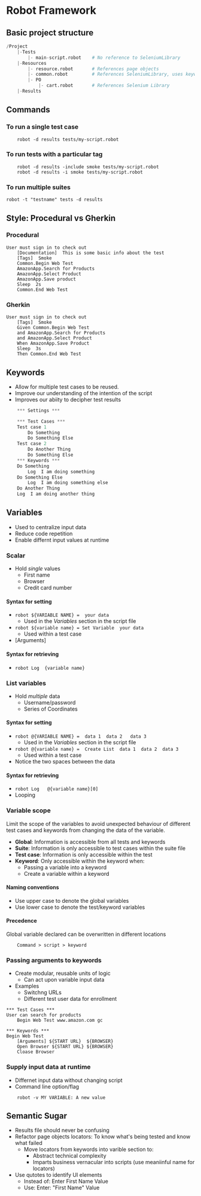 # Robot Framework

## Basic project structure
```py
/Project
    |-Tests
        |- main-script.robot    # No reference to SeleniumLibrary
    |-Resources
        |- resource.robot       # References page objects
        |- common.robot         # References SeleniumLibrary, uses keywords to begin and end tests
        |- PO
            |- cart.robot       # References Selenium Library
    |-Results
```

## Commands

### To run a single test case
```robot
    robot -d results tests/my-script.robot
```

### To run tests with a particular tag
```robot
    robot -d results -include smoke tests/my-script.robot
    robot -d results -i smoke tests/my-script.robot 
```

### To run multiple suites
```robot
robot -t "testname" tests -d results
```

## Style: Procedural vs Gherkin
### Procedural
```robot
User must sign in to check out
    [Documentation]  This is some basic info about the test
    [Tags]  Smoke
    Common.Begin Web Test
    AmazonApp.Search for Products
    AmazonApp.Select Product 
    AmazonApp.Save product
    Sleep  2s
    Common.End Web Test
```
 ### Gherkin
```robot
User must sign in to check out
    [Tags]  Smoke
    Given Common.Begin Web Test
    and AmazonApp.Search for Products
    and AmazonApp.Select Product
    When AmazonApp.Save Product
    Sleep  3s
    Then Common.End Web Test
```

## Keywords
* Allow for multiple test cases to be reused. 
* Improve our understanding of the intention of the script
* Improves our abiity to decipher test results

```py
	*** Settings ***

	*** Test Cases ***
	Test case 1
	    Do Something
	    Do Something Else
	Test case 2
	    Do Another Thing
	    Do Something Else
	*** Keywords ***
	Do Something
	    Log  I am doing something
	Do Something Else
	    Log  I am doing something else
	Do Another Thing
    Log  I am doing another thing
```


## Variables
* Used to centralize input data
* Reduce code repetition
* Enable differnt input values at runtime

### Scalar
* Hold *single* values
    * First name
    * Browser
    * Credit card number

#### **Syntax for setting**
* ```robot ${VARIABLE NAME} =  your data ```
    * Used in the *Variables* section in the script file
* ```robot ${variable name} = Set Variable  your data ```
    * Used within a test case
* [Arguments] 

#### **Syntax for retrieving**
* ```robot Log  {variable name} ```


### List variables
* Hold *multiple* data
    * Username/password
    * Series of Coordinates

#### **Syntax for setting**
* ```robot @{VARIABLE NAME} =  data 1  data 2   data 3 ```
    * Used in the *Variables* section in the script file
* ```robot @{variable name} =  Create List  data 1  data 2  data 3 ```
    * Used within a test case
* Notice the two spaces between the data

#### **Syntax for retrieving**
* ```robot Log   @{variable name}[0] ```
* Looping

### Variable scope
Limit the scope of the variables to avoid unexpected behaviour of different test cases and keywords from changing the data of the variable. 
* **Global**: Information is accessible from all tests and keywords
* **Suite**: Information is only accessible to test cases within the suite file
* **Test case**: Information is only accessible within the test
* **Keyword**: Only accessible within the keyword when:
    * Passing a variable into a keyword
    * Create a variable within a keyword

#### **Naming conventions**
* Use upper case to denote the global variables
* Use lower case to denote the test/keyword variables

#### **Precedence**
Global variable declared can be overwritten in different locations
```robot
    Command > script > keyword
```

### Passing arguments to keywords
* Create modular, reusable units of logic
    * Can act upon variable input data
* Examples
    * Switchng URLs
    * Different test user data for enrollment

```robot
*** Test Cases ***
User can search for products
    Begin Web Test www.amazon.com gc

*** Keywords ***
Begin Web Test
    [Arguments] ${START URL}  ${BROWSER}
    Open Browser ${START URL} ${BROWSER}
    Cloase Browser
```

### Supply input data at runtime 
* Differnet input data without changing script
* Command line option/flag
```robot
    robot -v MY VARIABLE: A new value
```

## Semantic Sugar
* Results file should never be confusing
* Refactor page objects locators: To know what's being tested and know what failed 
    * Move locators from keywords into varible section to: 
        * Abstract technical complexity
        * Imparts business vernacular into scripts (use meaniinful name for locators)
* Use qutotes to identify UI elements
    * Instead of: Enter First Name Value
    * Use: Enter: "First Name" Value